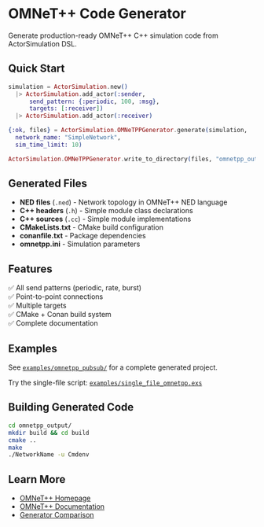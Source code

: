 # OMNeT++ Code Generator

Generate production-ready OMNeT++ C++ simulation code from ActorSimulation DSL.

## Quick Start

```elixir
simulation = ActorSimulation.new()
  |> ActorSimulation.add_actor(:sender,
      send_pattern: {:periodic, 100, :msg},
      targets: [:receiver])
  |> ActorSimulation.add_actor(:receiver)

{:ok, files} = ActorSimulation.OMNeTPPGenerator.generate(simulation,
  network_name: "SimpleNetwork",
  sim_time_limit: 10)

ActorSimulation.OMNeTPPGenerator.write_to_directory(files, "omnetpp_out/")
```

## Generated Files

- **NED files** (`.ned`) - Network topology in OMNeT++ NED language
- **C++ headers** (`.h`) - Simple module class declarations
- **C++ sources** (`.cc`) - Simple module implementations
- **CMakeLists.txt** - CMake build configuration
- **conanfile.txt** - Package dependencies
- **omnetpp.ini** - Simulation parameters

## Features

✅ All send patterns (periodic, rate, burst)  
✅ Point-to-point connections  
✅ Multiple targets  
✅ CMake + Conan build system  
✅ Complete documentation

## Examples

See [`examples/omnetpp_pubsub/`](../examples/omnetpp_pubsub/) for a complete generated project.

Try the single-file script: [`examples/single_file_omnetpp.exs`](../examples/single_file_omnetpp.exs)

## Building Generated Code

```bash
cd omnetpp_output/
mkdir build && cd build
cmake ..
make
./NetworkName -u Cmdenv
```

## Learn More

- [OMNeT++ Homepage](https://omnetpp.org/)
- [OMNeT++ Documentation](https://doc.omnetpp.org/)
- [Generator Comparison](generators.md#comparison)

